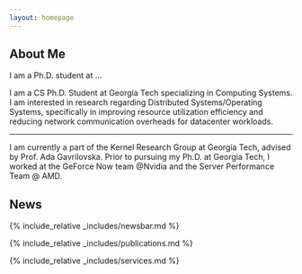 ```yaml
---
layout: homepage
---
```


## About Me

I am a Ph.D. student at ...

 I am a CS Ph.D. Student at Georgia Tech specializing in Computing Systems. 
 I am interested in research regarding Distributed Systems/Operating Systems, specifically in
 improving resource utilization efficiency and reducing network communication overheads for datacenter workloads.

---

 I am currently a part of the Kernel Research Group at Georgia Tech, advised by Prof. Ada Gavrilovska.
 Prior to pursuing my Ph.D. at Georgia Tech, I worked at the GeForce Now team @Nvidia and the 
 Server Performance Team @ AMD. 

## News

{% include_relative _includes/newsbar.md %}

{% include_relative _includes/publications.md %}

{% include_relative _includes/services.md %}
